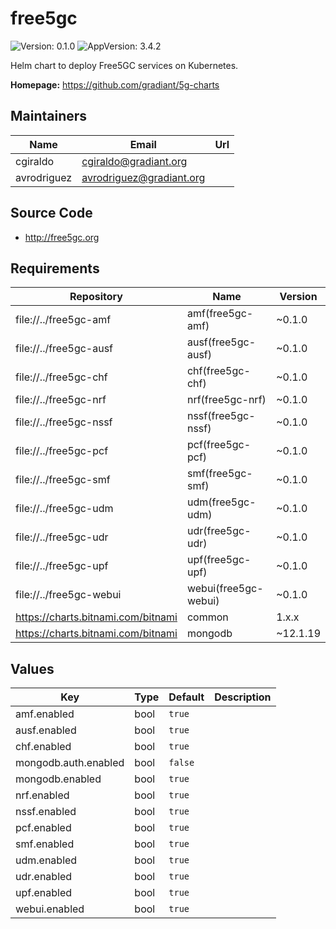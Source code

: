 # free5gc

![Version: 0.1.0](https://img.shields.io/badge/Version-0.1.0-informational?style=flat-square) ![AppVersion: 3.4.2](https://img.shields.io/badge/AppVersion-3.4.2-informational?style=flat-square)

Helm chart to deploy Free5GC services on Kubernetes.

**Homepage:** <https://github.com/gradiant/5g-charts>

## Maintainers

| Name | Email | Url |
| ---- | ------ | --- |
| cgiraldo | <cgiraldo@gradiant.org> |  |
| avrodriguez | <avrodriguez@gradiant.org> |  |

## Source Code

* <http://free5gc.org>

## Requirements

| Repository | Name | Version |
|------------|------|---------|
| file://../free5gc-amf | amf(free5gc-amf) | ~0.1.0 |
| file://../free5gc-ausf | ausf(free5gc-ausf) | ~0.1.0 |
| file://../free5gc-chf | chf(free5gc-chf) | ~0.1.0 |
| file://../free5gc-nrf | nrf(free5gc-nrf) | ~0.1.0 |
| file://../free5gc-nssf | nssf(free5gc-nssf) | ~0.1.0 |
| file://../free5gc-pcf | pcf(free5gc-pcf) | ~0.1.0 |
| file://../free5gc-smf | smf(free5gc-smf) | ~0.1.0 |
| file://../free5gc-udm | udm(free5gc-udm) | ~0.1.0 |
| file://../free5gc-udr | udr(free5gc-udr) | ~0.1.0 |
| file://../free5gc-upf | upf(free5gc-upf) | ~0.1.0 |
| file://../free5gc-webui | webui(free5gc-webui) | ~0.1.0 |
| https://charts.bitnami.com/bitnami | common | 1.x.x |
| https://charts.bitnami.com/bitnami | mongodb | ~12.1.19 |

## Values

| Key | Type | Default | Description |
|-----|------|---------|-------------|
| amf.enabled | bool | `true` |  |
| ausf.enabled | bool | `true` |  |
| chf.enabled | bool | `true` |  |
| mongodb.auth.enabled | bool | `false` |  |
| mongodb.enabled | bool | `true` |  |
| nrf.enabled | bool | `true` |  |
| nssf.enabled | bool | `true` |  |
| pcf.enabled | bool | `true` |  |
| smf.enabled | bool | `true` |  |
| udm.enabled | bool | `true` |  |
| udr.enabled | bool | `true` |  |
| upf.enabled | bool | `true` |  |
| webui.enabled | bool | `true` |  |


